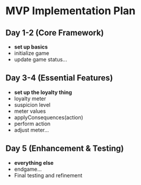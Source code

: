 # MVP Implementation Plan

## Day 1-2 (Core Framework)
- **set up basics**
- initialize game
- update game status...

## Day 3-4 (Essential Features)
- **set up the loyalty thing**
- loyalty meter
- suspicion level
- meter values
- applyConsequences(action)
- perform action
- adjust meter...

## Day 5 (Enhancement & Testing)
- **everything else**
- endgame...
- Final testing and refinement